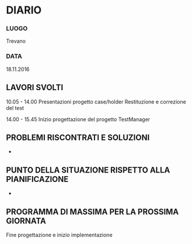 # DIARIO
### LUOGO
Trevano
### DATA
18.11.2016
## LAVORI SVOLTI
10.05 - 14.00
Presentazioni progetto case/holder
Restituzione e correzione del test

14.00 - 15.45
Inizio progettazione del progetto TestManager

## PROBLEMI RISCONTRATI E SOLUZIONI
-
## PUNTO DELLA SITUAZIONE RISPETTO ALLA PIANIFICAZIONE
-
## PROGRAMMA DI MASSIMA PER LA PROSSIMA GIORNATA
Fine progettazione e inizio implementazione